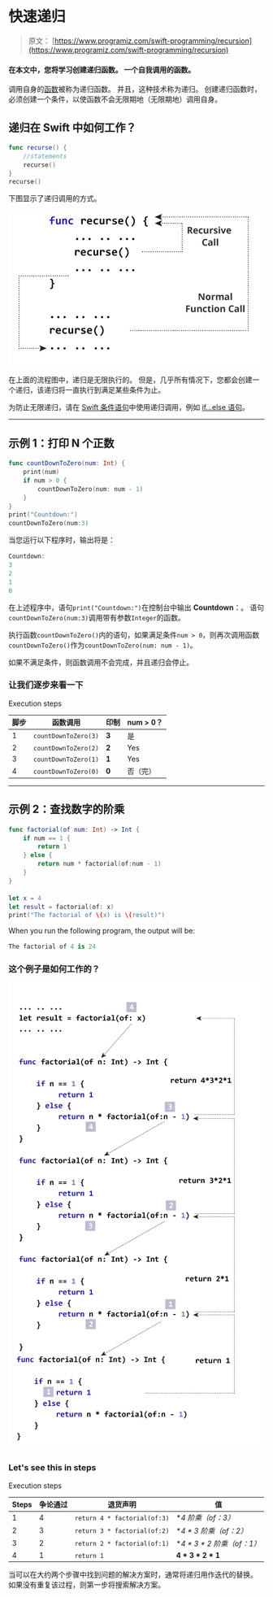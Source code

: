 # 快速递归

> 原文： [https://www.programiz.com/swift-programming/recursion](https://www.programiz.com/swift-programming/recursion)

#### 在本文中，您将学习创建递归函数。 一个自我调用的函数。

调用自身的[函数](/swift-programming/functions "Swift functions")被称为递归函数。 并且，这种技术称为递归。 创建递归函数时，必须创建一个条件，以使函数不会无限期地（无限期地）调用自身。

## 递归在 Swift 中如何工作？

```swift
func recurse() {
    //statements
    recurse()
}
recurse()

```

下图显示了递归调用的方式。

![How recursion works in Swift?](img/7c35a6a9805fa03838068870dec5f74d.png "How recursion works in Swift?")

在上面的流程图中，递归是无限执行的。 但是，几乎所有情况下，您都会创建一个递归，该递归将一直执行到满足某些条件为止。

为防止无限递归，请在 [Swift 条件语句](/swift-programming/expressions-statements-blocks#control-flow-statements "Swift control flow statements")中使用递归调用，例如 [if...else 语句](/swift-programming/if-else-statement "Swift if-else statement")。

* * *

## 示例 1：打印 N 个正数

```swift
func countDownToZero(num: Int) {
    print(num)
    if num > 0 {
        countDownToZero(num: num - 1)
    }
}
print("Countdown:")
countDownToZero(num:3) 
```

当您运行以下程序时，输出将是：

```swift
Countdown:
3
2
1
0
```

在上述程序中，语句`print("Countdown:")`在控制台中输出 **Countdown**：。 语句`countDownToZero(num:3)`调用带有参数`Integer`的函数。

执行函数`countDownToZero()`内的语句，如果满足条件`num > 0`，则再次调用函数`countDownToZero()`作为`countDownToZero(num: num - 1)`。

如果不满足条件，则函数调用不会完成，并且递归会停止。

### 让我们逐步来看一下

Execution steps

| 脚步 | 函数调用 | 印制 | num > 0？ |
| --- | --- | --- | --- |
| 1 | `countDownToZero(3)` | **3** | 是 |
| 2 | `countDownToZero(2)` | **2** | Yes |
| 3 | `countDownToZero(1)` | **1** | Yes |
| 4 | `countDownToZero(0)` | **0** | 否（完） |

* * *

## 示例 2：查找数字的阶乘

```swift
func factorial(of num: Int) -> Int {
    if num == 1 {
        return 1
    } else {
        return num * factorial(of:num - 1)
    }
}

let x = 4
let result = factorial(of: x)
print("The factorial of \(x) is \(result)") 
```

When you run the following program, the output will be:

```swift
The factorial of 4 is 24
```

### 这个例子是如何工作的？

![How recursion works for factorial in Swift](img/881da150029a67cdc3c4c32b4d3adfaa.png "How recursion works for factorial in Swift")

### Let's see this in steps

Execution steps

| Steps | 争论通过 | 退货声明 | 值 |
| --- | --- | --- | --- |
| 1 | 4 | `return 4 * factorial(of:3)` | **4 *阶乘（of：3）** |
| 2 | 3 | `return 3 * factorial(of:2)` | **4 * 3 *阶乘（of：2）** |
| 3 | 2 | `return 2 * factorial(of:1)` | **4 * 3 * 2 *阶乘（of：1）** |
| 4 | 1 | `return 1` | **4 * 3 * 2 * 1** |

当可以在大约两个步骤中找到问题的解决方案时，通常将递归用作迭代的替换。 如果没有重复该过程，则第一步将搜索解决方案。